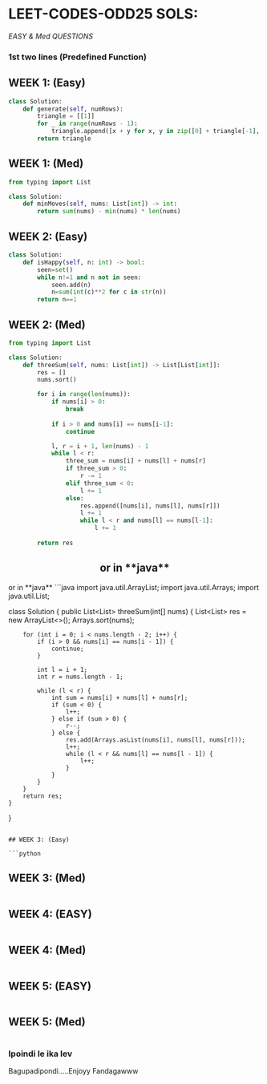 # LEET-CODES-ODD25 SOLS:

*EASY & Med QUESTIONS*

### 1st  two lines (Predefined Function) 

## WEEK 1: (Easy)

```python
class Solution:
    def generate(self, numRows):
        triangle = [[1]]
        for _ in range(numRows - 1):
            triangle.append([x + y for x, y in zip([0] + triangle[-1], triangle[-1] + [0])])
        return triangle
```
## WEEK 1: (Med) 

```python
from typing import List

class Solution:
    def minMoves(self, nums: List[int]) -> int:
        return sum(nums) - min(nums) * len(nums)

```


## WEEK 2: (Easy)

```python
class Solution:
    def isHappy(self, n: int) -> bool:
        seen=set()
        while n!=1 and n not in seen:
            seen.add(n)
            n=sum(int(c)**2 for c in str(n))
        return n==1
```


## WEEK 2: (Med)

```python
from typing import List

class Solution:
    def threeSum(self, nums: List[int]) -> List[List[int]]:
        res = []
        nums.sort()

        for i in range(len(nums)):
            if nums[i] > 0:
                break
            
            if i > 0 and nums[i] == nums[i-1]:
                continue

            l, r = i + 1, len(nums) - 1
            while l < r:
                three_sum = nums[i] + nums[l] + nums[r]
                if three_sum > 0:
                    r -= 1
                elif three_sum < 0:
                    l += 1
                else:
                    res.append([nums[i], nums[l], nums[r]])
                    l += 1
                    while l < r and nums[l] == nums[l-1]:
                        l += 1
        
        return res
```

<h2 align="center">or in **java**</h2>
or in **java**
```java
import java.util.ArrayList;
import java.util.Arrays;
import java.util.List;

class Solution {
    public List<List<Integer>> threeSum(int[] nums) {
        List<List<Integer>> res = new ArrayList<>();
        Arrays.sort(nums);

        for (int i = 0; i < nums.length - 2; i++) {
            if (i > 0 && nums[i] == nums[i - 1]) {
                continue;
            }

            int l = i + 1;
            int r = nums.length - 1;

            while (l < r) {
                int sum = nums[i] + nums[l] + nums[r];
                if (sum < 0) {
                    l++;
                } else if (sum > 0) {
                    r--;
                } else {
                    res.add(Arrays.asList(nums[i], nums[l], nums[r]));
                    l++;
                    while (l < r && nums[l] == nums[l - 1]) {
                        l++;
                    }
                }
            }
        }
        return res;
    }
}
```

## WEEK 3: (Easy) 

```python

```

## WEEK 3: (Med) 

```python

```

## WEEK 4: (EASY)

```python

```

## WEEK 4: (Med)

```python

```
## WEEK 5: (EASY)

```python

```

## WEEK 5: (Med)

```python

```

### Ipoindi le ika lev
Bagupadipondi.....Enjoyy Fandagawww
